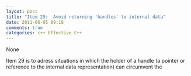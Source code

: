 ```yaml
---
layout: post
title: "Item 29:  Avoid returning 'handles' to internal data"
date: 2011-06-05 09:18
comments: true
categories: c++ Effective C++
---
```


None


Item 29 is to adress situations in which the holder of a handle (a pointer or reference to the internal data representation) can circumvent  the 

